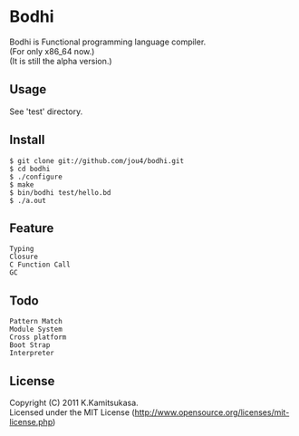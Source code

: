# Bodhi

Bodhi is Functional programming language compiler.<br />
(For only x86_64 now.)<br />
(It is still the alpha version.)<br />


## Usage

See 'test' directory.


## Install

	$ git clone git://github.com/jou4/bodhi.git
	$ cd bodhi
	$ ./configure
	$ make
	$ bin/bodhi test/hello.bd
	$ ./a.out


## Feature

	Typing
	Closure
	C Function Call
	GC


## Todo

	Pattern Match
	Module System
	Cross platform
	Boot Strap
	Interpreter


## License

Copyright (C) 2011 K.Kamitsukasa.<br />
Licensed under the MIT License (http://www.opensource.org/licenses/mit-license.php)
